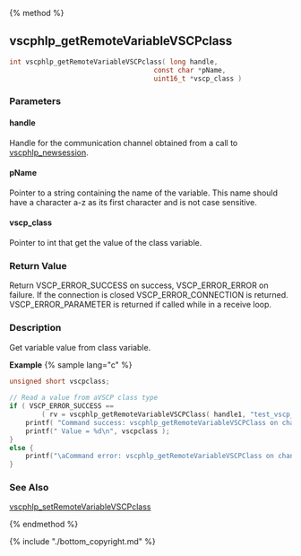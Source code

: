
{% method %}
## vscphlp_getRemoteVariableVSCPclass

```c
int vscphlp_getRemoteVariableVSCPclass( long handle, 
                                    const char *pName, 
                                    uint16_t *vscp_class ) 
```

### Parameters

#### handle
Handle for the communication channel obtained from a call to [vscphlp_newsession](vscphlp_newsession.md).

#### pName
Pointer to a string containing the name of the variable. This name should have a character a-z as its first character and is not case sensitive.

#### vscp_class
Pointer to int that get the value of the class variable.

### Return Value
Return VSCP_ERROR_SUCCESS on success, VSCP_ERROR_ERROR on failure. If the connection is closed VSCP_ERROR_CONNECTION is returned. VSCP_ERROR_PARAMETER is returned if called while in a receive loop. 

### Description
Get variable value from class variable.

**Example** {% sample lang="c" %}

```c
unsigned short vscpclass;
 
// Read a value from aVSCP class type
if ( VSCP_ERROR_SUCCESS == 
        ( rv = vscphlp_getRemoteVariableVSCPClass( handle1, "test_vscp_class_variable", &vscpclass ) ) )  {
    printf( "Command success: vscphlp_getRemoteVariableVSCPClass on channel 1\n" );
    printf(" Value = %d\n", vscpclass );
}
else {
    printf("\aCommand error: vscphlp_getRemoteVariableVSCPClass on channel 1  Error code=%d\n", rv);
}
```

### See Also
[vscphlp_setRemoteVariableVSCPclass](vscphlp_setremotevariablevscpclass.md)

{% endmethod %}

{% include "./bottom_copyright.md" %}
